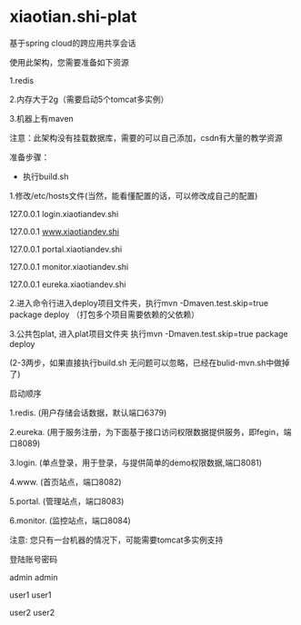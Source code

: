 # xiaotian.shi-plat

基于spring cloud的跨应用共享会话

使用此架构，您需要准备如下资源

1.redis

2.内存大于2g（需要启动5个tomcat多实例）

3.机器上有maven



注意：此架构没有挂载数据库，需要的可以自己添加，csdn有大量的教学资源



准备步骤：

* 执行build.sh

1.修改/etc/hosts文件(当然，能看懂配置的话，可以修改成自己的配置)

127.0.0.1 login.xiaotiandev.shi

127.0.0.1 www.xiaotiandev.shi

127.0.0.1 portal.xiaotiandev.shi

127.0.0.1 monitor.xiaotiandev.shi

127.0.0.1 eureka.xiaotiandev.shi

2.进入命令行进入deploy项目文件夹，执行mvn -Dmaven.test.skip=true package deploy
（打包多个项目需要依赖的父依赖）

3.公共包plat, 进入plat项目文件夹 执行mvn -Dmaven.test.skip=true package deploy

(2-3两步，如果直接执行build.sh 无问题可以忽略，已经在bulid-mvn.sh中做掉了)



启动顺序

1.redis. (用户存储会话数据，默认端口6379)

2.eureka. (用于服务注册，为下面基于接口访问权限数据提供服务，即fegin，端口8089)

3.login. (单点登录，用于登录，与提供简单的demo权限数据,端口8081)

4.www. (首页站点，端口8082)

5.portal. (管理站点，端口8083)

6.monitor. (监控站点，端口8084)




注意: 您只有一台机器的情况下，可能需要tomcat多实例支持



登陆账号密码

admin admin

user1 user1

user2 user2
